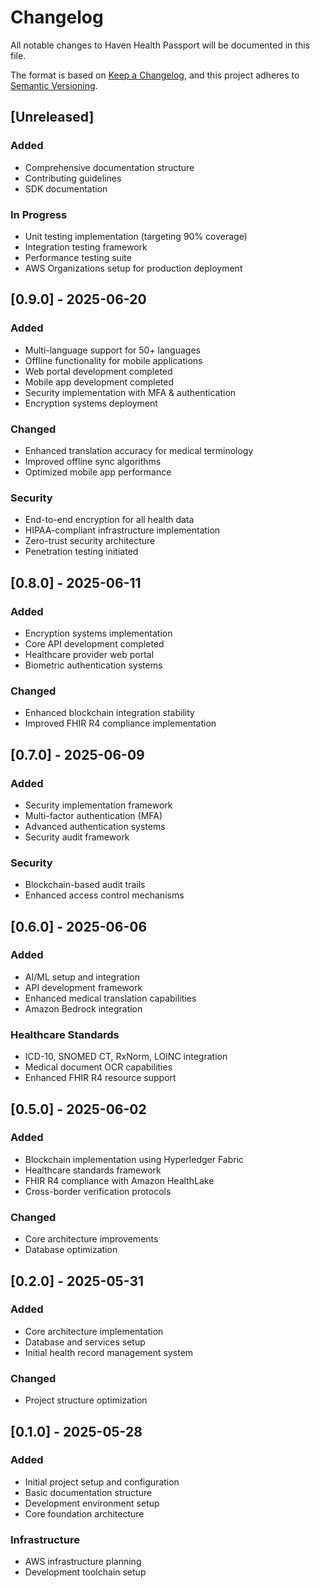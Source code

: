 # Changelog

All notable changes to Haven Health Passport will be documented in this file.

The format is based on [Keep a Changelog](https://keepachangelog.com/en/1.0.0/),
and this project adheres to [Semantic Versioning](https://semver.org/spec/v2.0.0.html).

## [Unreleased]

### Added
- Comprehensive documentation structure
- Contributing guidelines
- SDK documentation

### In Progress
- Unit testing implementation (targeting 90% coverage)
- Integration testing framework
- Performance testing suite
- AWS Organizations setup for production deployment

## [0.9.0] - 2025-06-20

### Added
- Multi-language support for 50+ languages
- Offline functionality for mobile applications
- Web portal development completed
- Mobile app development completed
- Security implementation with MFA & authentication
- Encryption systems deployment

### Changed
- Enhanced translation accuracy for medical terminology
- Improved offline sync algorithms
- Optimized mobile app performance

### Security
- End-to-end encryption for all health data
- HIPAA-compliant infrastructure implementation
- Zero-trust security architecture
- Penetration testing initiated

## [0.8.0] - 2025-06-11

### Added
- Encryption systems implementation
- Core API development completed
- Healthcare provider web portal
- Biometric authentication systems

### Changed
- Enhanced blockchain integration stability
- Improved FHIR R4 compliance implementation

## [0.7.0] - 2025-06-09

### Added
- Security implementation framework
- Multi-factor authentication (MFA)
- Advanced authentication systems
- Security audit framework

### Security
- Blockchain-based audit trails
- Enhanced access control mechanisms

## [0.6.0] - 2025-06-06

### Added
- AI/ML setup and integration
- API development framework
- Enhanced medical translation capabilities
- Amazon Bedrock integration

### Healthcare Standards
- ICD-10, SNOMED CT, RxNorm, LOINC integration
- Medical document OCR capabilities
- Enhanced FHIR R4 resource support

## [0.5.0] - 2025-06-02

### Added
- Blockchain implementation using Hyperledger Fabric
- Healthcare standards framework
- FHIR R4 compliance with Amazon HealthLake
- Cross-border verification protocols

### Changed
- Core architecture improvements
- Database optimization

## [0.2.0] - 2025-05-31

### Added
- Core architecture implementation
- Database and services setup
- Initial health record management system

### Changed
- Project structure optimization

## [0.1.0] - 2025-05-28

### Added
- Initial project setup and configuration
- Basic documentation structure
- Development environment setup
- Core foundation architecture

### Infrastructure
- AWS infrastructure planning
- Development toolchain setup